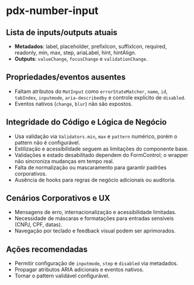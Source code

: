 # pdx-number-input

## Lista de inputs/outputs atuais

- **Metadados**: label, placeholder, prefixIcon, suffixIcon, required, readonly, min, max, step, ariaLabel, hint, hintAlign.
- **Outputs**: `valueChange`, `focusChange` e `validationChange`.

## Propriedades/eventos ausentes

- Faltam atributos do `MatInput` como `errorStateMatcher`, `name`, `id`, `tabIndex`, `inputmode`, `aria-describedby` e controle explícito de `disabled`.
- Eventos nativos (`change`, `blur`) não são expostos.

## Integridade do Código e Lógica de Negócio

- Usa validação via `Validators.min`, `max` e `pattern` numérico, porém o pattern não é configurável.
- Estilização e acessibilidade seguem as limitações do componente base.
- Validações e estado desabilitado dependem do FormControl; o wrapper não sincroniza mudanças em tempo real.
- Falta de normalização ou mascaramento para garantir padrões corporativos.
- Ausência de hooks para regras de negócio adicionais ou auditoria.

## Cenários Corporativos e UX

- Mensagens de erro, internacionalização e acessibilidade limitadas.
- Necessidade de máscaras e formatações para entradas sensíveis (CNPJ, CPF, datas).
- Navegação por teclado e feedback visual podem ser aprimorados.

## Ações recomendadas

- Permitir configuração de `inputmode`, `step` e `disabled` via metadados.
- Propagar atributos ARIA adicionais e eventos nativos.
- Tornar o pattern validável configurável.
